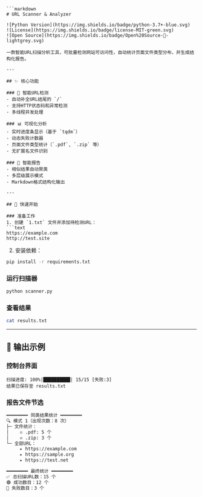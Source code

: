 
```


```markdown
# URL Scanner & Analyzer

![Python Version](https://img.shields.io/badge/python-3.7+-blue.svg)
![License](https://img.shields.io/badge/license-MIT-green.svg)
![Open Source](https://img.shields.io/badge/Open%20Source-💖-lightgrey.svg)

一款智能URL扫描分析工具，可批量检测网站可访问性，自动统计页面文件类型分布，并生成结构化报告。

---

## ✨ 核心功能

### 🎯 智能URL检测
- 自动补全URL结尾的 `/`
- 支持HTTP状态码和异常检测
- 多线程并发处理

### 📊 可视化分析
- 实时进度条显示（基于 `tqdm`）
- 动态失败计数器
- 页面文件类型统计（`.pdf`, `.zip` 等）
- 无扩展名文件识别

### 📂 智能报告
- 相似结果自动聚类
- 多层级展示模式
- Markdown格式结构化输出

---

## 🚀 快速开始

### 准备工作
1. 创建 `1.txt` 文件并添加待检测URL：
```text
https://example.com
http://test.site
```

2. 安装依赖：
```bash
pip install -r requirements.txt
```

### 运行扫描器
```bash
python scanner.py
```

### 查看结果
```bash
cat results.txt
```

---

## 📝 输出示例

### 控制台界面
```text
扫描进度: 100%|██████████| 15/15 [失败:3]
结果已保存至 results.txt
```

### 报告文件节选
```markdown
━━━━━━━━ 同类结果统计 ━━━━━━━━
🔍 模式 1（出现次数：8 次）
├─ 文件统计：
│    ▫️ .pdf: 5 个
│    ▫️ .zip: 3 个
└─ 全部URL：
     ▸ https://example.com
     ▸ https://sample.org
     ▸ https://test.net

━━━━━━━━ 最终统计 ━━━━━━━━
✅ 总扫描URL数：15 个
🟢 成功数目：12 个
🔴 失败数目：3 个
```

